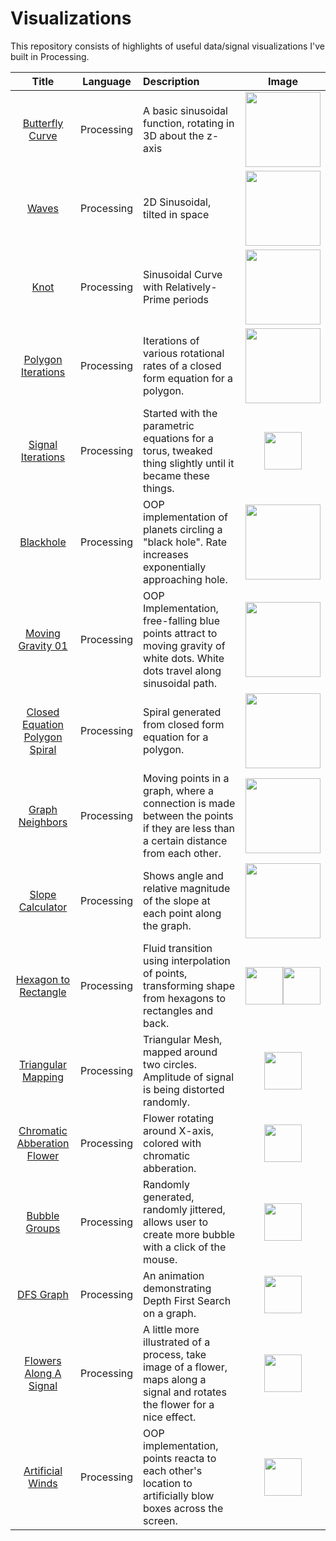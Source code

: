 # Visualizations

This repository consists of highlights of useful data/signal visualizations I've built in Processing.

| Title |Language| Description | Image |
|:-----:|:------:|:------------|:-----:|
|[Butterfly Curve](https://github.com/jbrdge/Visualizations/tree/master/Processing/butterflycurve/butterflycurve.pde)|Processing|A basic sinusoidal function, rotating in 3D about the z-axis|<img align="center" width="120" src="https://raw.githubusercontent.com/jbrdge/Visualizations/master/Processing/butterflycurve/ButterflyCurve-000005.png">|
|[Waves](https://github.com/jbrdge/Visualizations/tree/master/Processing/waves/waves.pde)|Processing|2D Sinusoidal, tilted in space|<img align="center" width="120" src="https://raw.githubusercontent.com/jbrdge/Visualizations/master/Processing/waves/waves-000035.png">|
|[Knot](https://github.com/jbrdge/Visualizations/tree/master/Processing/knot/knot.pde)|Processing|Sinusoidal Curve with Relatively-Prime periods|<img align="center" width="120" src="https://raw.githubusercontent.com/jbrdge/Visualizations/master/Processing/knot/Knot-000006.png">|
|[Polygon Iterations](https://github.com/jbrdge/Visualizations/tree/master/Processing/polygonIterations/polygonIterations.pde)|Processing|Iterations of various rotational rates of a closed form equation for a polygon.|<img align="center" width="120"  src="https://raw.githubusercontent.com/jbrdge/Visualizations/master/Processing/polygonIterations/polygonIterations-000077.png">|
|[Signal Iterations](https://github.com/jbrdge/Visualizations/tree/master/Processing/signalIterations/signalIterations.pde)|Processing|Started with the parametric equations for a torus, tweaked thing slightly until it became these things.|<img align="center" width="60" src="https://raw.githubusercontent.com/jbrdge/Visualizations/master/Processing/signalIterations/signalIterations-000004.png">|
|[Blackhole](https://github.com/jbrdge/Visualizations/tree/master/Processing/blackhole/blackhole.pde)|Processing|OOP implementation of planets circling a "black hole". Rate increases exponentially approaching hole.|<img align="center" width="120" src="https://raw.githubusercontent.com/jbrdge/Visualizations/master/Processing/blackhole/blackhole-000023.png">|
|[Moving Gravity 01](https://github.com/jbrdge/Visualizations/tree/master/Processing/movingGravity01/movingGravity01.pde)|Processing|OOP Implementation, free-falling blue points attract to moving gravity of white dots. White dots travel along sinusoidal path.|<img align="center" width="120" src="https://raw.githubusercontent.com/jbrdge/Visualizations/master/Processing/movingGravity01/movingGravity01-000192.png">|
|[Closed Equation Polygon Spiral](https://github.com/jbrdge/Visualizations/tree/master/Processing/closedPolygonSpiral/closedPolygonSpiral.pde)|Processing|Spiral generated from closed form equation for a polygon.|<img align="center" width="120" src="https://raw.githubusercontent.com/jbrdge/Visualizations/master/Processing/closedPolygonSpiral/closedPolygonSpiral-000020.png">|
|[Graph Neighbors](https://github.com/jbrdge/Visualizations/tree/master/Processing/graphNeighbors/graphNeighbors.pde)|Processing|Moving points in a graph, where a connection is made between the points if they are less than a certain distance from each other.|<img align="center" width="120" src="https://raw.githubusercontent.com/jbrdge/Visualizations/master/Processing/graphNeighbors/graphNeighbors-000007.png">|
|[Slope Calculator](https://github.com/jbrdge/Visualizations/tree/master/Processing/slopeCalculator/slopeCalculator.pde)|Processing|Shows angle and relative magnitude of the slope at each point along the graph.|<img align="center" width="120" src="https://raw.githubusercontent.com/jbrdge/Visualizations/master/Processing/slopeCalculator/slopeCalculator-000124.png">|
|[Hexagon to Rectangle](https://github.com/jbrdge/Visualizations/tree/master/Processing/hexToRect/hexToRect.pde)|Processing|Fluid transition using interpolation of points, transforming shape from hexagons to rectangles and back.|<img align="center" width="60" src="https://raw.githubusercontent.com/jbrdge/Visualizations/master/Processing/hexToRect/hexToRect-000016.png"><img align="center" width="60" src="https://raw.githubusercontent.com/jbrdge/Visualizations/master/Processing/hexToRect/hexToRect-000067.png">|
|[Triangular Mapping](https://github.com/jbrdge/Visualizations/tree/master/Processing/triangularMapping/triangularMapping.pde)|Processing|Triangular Mesh, mapped around two circles. Amplitude of signal is being distorted randomly.|<img align="center" width="60" src="https://raw.githubusercontent.com/jbrdge/Visualizations/master/Processing/triangularMapping/triangularMapping-000102.png">|
|[Chromatic Abberation Flower](https://github.com/jbrdge/Visualizations/tree/master/Processing/chromaticAbberationFlower/chromaticAbberationFlower.pde)|Processing|Flower rotating around X-axis, colored with chromatic abberation.|<img align="center" width="60" src="https://raw.githubusercontent.com/jbrdge/Visualizations/master/Processing/chromaticAbberationFlower/chromaticAbberationFlower-000058.png">|
|[Bubble Groups](https://github.com/jbrdge/Visualizations/tree/master/Processing/bubbleGroups/bubbleGroups.pde)|Processing|Randomly generated, randomly jittered, allows user to create more bubble with a click of the mouse.|<img align="center" width="60" src="https://raw.githubusercontent.com/jbrdge/Visualizations/master/Processing/bubbleGroups/bubbleGroups-000200.png">|
|[DFS Graph](https://github.com/jbrdge/Visualizations/tree/master/Processing/dfsGraph/dfsGraph.pde)|Processing|An animation demonstrating Depth First Search on a graph.|<img align="center" width="60" src="https://github.com/jbrdge/Visualizations/blob/master/Processing/dfsGraph/dfsGraph-000159.png">|
|[Flowers Along A Signal](https://github.com/jbrdge/Visualizations/tree/master/Processing/flowerAlongASignal/flowerAlongASignal.pde)|Processing|A little more illustrated of a process, take image of a flower, maps along a signal and rotates the flower for a nice effect.|<img align="center" width="60" src="https://raw.githubusercontent.com/jbrdge/Visualizations/master/Processing/flowerAlongASignal/flowerAlongASignal-000022.png">|
|[Artificial Winds](https://github.com/jbrdge/Visualizations/tree/master/Processing/artificialWinds/artificialWinds.pde)|Processing|OOP implementation, points reacta to each other's location to artificially blow boxes across the screen.|<img align="center" width="60" src="https://raw.githubusercontent.com/jbrdge/Visualizations/master/Processing/artificialWinds/artificialWinds-000182.png">|
